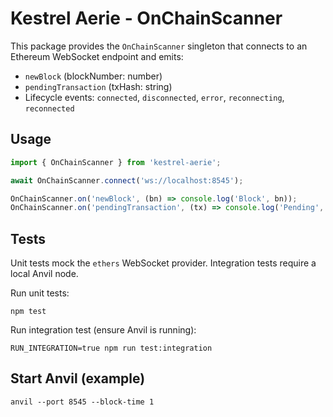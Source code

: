 # Kestrel Aerie - OnChainScanner

This package provides the `OnChainScanner` singleton that connects to an Ethereum WebSocket endpoint and emits:

- `newBlock` (blockNumber: number)
- `pendingTransaction` (txHash: string)
- Lifecycle events: `connected`, `disconnected`, `error`, `reconnecting`, `reconnected`

## Usage
```ts
import { OnChainScanner } from 'kestrel-aerie';

await OnChainScanner.connect('ws://localhost:8545');

OnChainScanner.on('newBlock', (bn) => console.log('Block', bn));
OnChainScanner.on('pendingTransaction', (tx) => console.log('Pending', tx));
```

## Tests
Unit tests mock the `ethers` WebSocket provider. Integration tests require a local Anvil node.

Run unit tests:
```
npm test
```

Run integration test (ensure Anvil is running):
```
RUN_INTEGRATION=true npm run test:integration
```

## Start Anvil (example)
```
anvil --port 8545 --block-time 1
```
